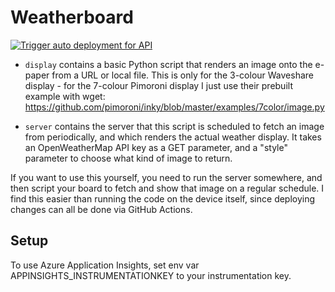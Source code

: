 # Weatherboard

[![Trigger auto deployment for API](https://github.com/svopper/weatherboard/actions/workflows/weatherboard-api-ca-AutoDeployTrigger.yml/badge.svg)](https://github.com/svopper/weatherboard/actions/workflows/weatherboard-api-ca-AutoDeployTrigger.yml)

- `display` contains a basic Python script that renders an image onto the e-paper from a URL or local file. This is only for the 3-colour Waveshare display - for the 7-colour Pimoroni display I just use their prebuilt example with wget: https://github.com/pimoroni/inky/blob/master/examples/7color/image.py

- `server` contains the server that this script is scheduled to fetch an image from periodically, and which renders the actual weather display. It takes an OpenWeatherMap API key as a GET parameter, and a "style" parameter to choose what kind of image to return.

If you want to use this yourself, you need to run the server somewhere, and then script your board to fetch and show that image on a regular schedule. I find this easier than running the code on the device itself, since deploying changes can all be done via GitHub Actions.

## Setup

To use Azure Application Insights, set env var APPINSIGHTS_INSTRUMENTATIONKEY to your instrumentation key.